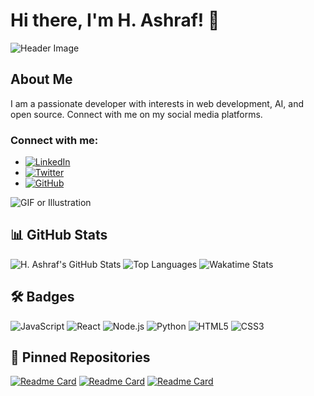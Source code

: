 # Hi there, I'm H. Ashraf! 👋

![Header Image](https://your-image-link-here) <!-- Replace with your header image link -->

## About Me

I am a passionate developer with interests in web development, AI, and open source. Connect with me on my social media platforms.

### Connect with me:
- [![LinkedIn](https://img.shields.io/badge/LinkedIn-blue?style=for-the-badge&logo=linkedin)](https://www.linkedin.com/in/your-profile)
- [![Twitter](https://img.shields.io/badge/Twitter-blue?style=for-the-badge&logo=twitter)](https://twitter.com/your-profile)
- [![GitHub](https://img.shields.io/badge/GitHub-black?style=for-the-badge&logo=github)](https://github.com/h-ashraf)

![GIF or Illustration](https://your-gif-or-illustration-link-here) <!-- Replace with your GIF or illustration link -->

## 📊 GitHub Stats

![H. Ashraf's GitHub Stats](https://github-readme-stats.vercel.app/api?username=h-ashraf&show_icons=true&theme=radical)
![Top Languages](https://github-readme-stats.vercel.app/api/top-langs/?username=h-ashraf&layout=compact&theme=radical)
![Wakatime Stats](https://github-readme-stats.vercel.app/api/wakatime?username=your-wakatime-username&theme=radical) <!-- Replace with your Wakatime username -->

## 🛠️ Badges

![JavaScript](https://img.shields.io/badge/JavaScript-F7DF1E?style=for-the-badge&logo=javascript&logoColor=black)
![React](https://img.shields.io/badge/React-61DAFB?style=for-the-badge&logo=react&logoColor=black)
![Node.js](https://img.shields.io/badge/Node.js-339933?style=for-the-badge&logo=node-dot-js&logoColor=white)
![Python](https://img.shields.io/badge/Python-3776AB?style=for-the-badge&logo=python&logoColor=white)
![HTML5](https://img.shields.io/badge/HTML5-E34F26?style=for-the-badge&logo=html5&logoColor=white)
![CSS3](https://img.shields.io/badge/CSS3-1572B6?style=for-the-badge&logo=css3&logoColor=white)


## 📌 Pinned Repositories

[![Readme Card](https://github-readme-stats.vercel.app/api/pin/?username=h-ashraf&repo=your-best-repo&theme=radical)](https://github.com/h-ashraf/ToDoList)
[![Readme Card](https://github-readme-stats.vercel.app/api/pin/?username=h-ashraf&repo=your-second-best-repo&theme=radical)](https://github.com/h-ashraf/Crypto)
[![Readme Card](https://github-readme-stats.vercel.app/api/pin/?username=h-ashraf&repo=your-second-best-repo&theme=radical)](https://github.com/h-ashraf/Quotes-App)
